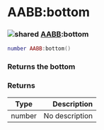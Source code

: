 # AABB:bottom

### ![shared](../../home/aabb/.gitbook/assets/shared.png) [AABB](../../home/aabb/home/AABB/):bottom

```lua
number AABB:bottom()
```

### Returns the bottom

### Returns

| Type   |    Description |
| ------ | -------------: |
| number | No description |
